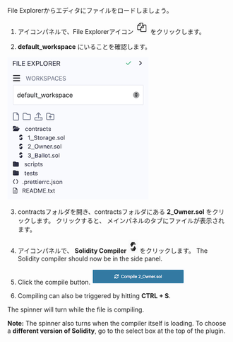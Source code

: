 File Explorerからエディタにファイルをロードしましょう。

1. アイコンパネルで、File Explorerアイコン ![file explorer icon](https://raw.githubusercontent.com/ethereum/remix-workshops/master/Basics/load_and_compile/images/files1.png "file explorer icon") をクリックします。

2. **default_workspace** にいることを確認します。

![default workspace](https://raw.githubusercontent.com/ethereum/remix-workshops/master/Basics/load_and_compile/images/default_workspace_open.png)

3. contractsフォルダを開き、contractsフォルダにある **2_Owner.sol** をクリックします。 クリックすると、 メインパネルのタブにファイルが表示されます。

4. アイコンパネルで、 **Solidity Compiler** ![solidity compiler icon](https://raw.githubusercontent.com/ethereum/remix-workshops/master/Basics/load_and_compile/images/solidity1.png "solidity compiler icon") をクリックします。 The Solidity compiler should now be in the side panel.

5. Click the compile button.
   ![compile 2\_owner](https://raw.githubusercontent.com/ethereum/remix-workshops/master/Basics/load_and_compile/images/compile2owner.png "compile 2_Owner")

6. Compiling can also be triggered by hitting **CTRL + S**.

The spinner will turn while the file is compiling.

**Note:** The spinner also turns when the compiler itself is loading.  To choose a **different version of Solidity**, go to the select box at the top of the plugin.
